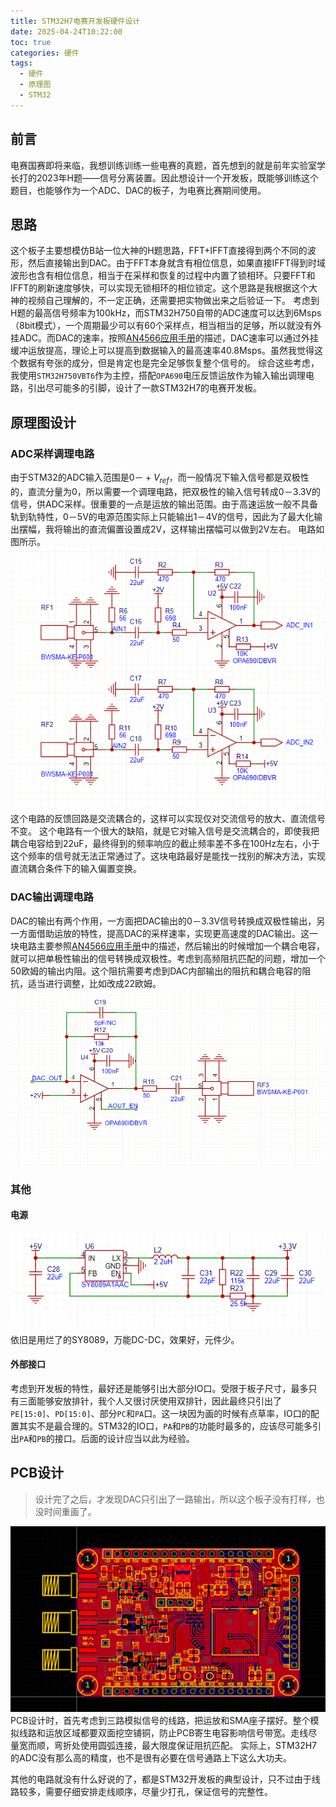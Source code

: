 ```yaml
---
title: STM32H7电赛开发板硬件设计
date: 2025-04-24T10:22:00
toc: true
categories: 硬件
tags:
  - 硬件
  - 原理图
  - STM32
---
```

## 前言
电赛国赛即将来临，我想训练训练一些电赛的真题，首先想到的就是前年实验室学长打的2023年H题——信号分离装置。因此想设计一个开发板，既能够训练这个题目，也能够作为一个ADC、DAC的板子，为电赛比赛期间使用。
<!-- more -->
## 思路
这个板子主要想模仿B站一位大神的H题思路，FFT+IFFT直接得到两个不同的波形，然后直接输出到DAC。由于FFT本身就含有相位信息，如果直接IFFT得到时域波形也含有相位信息，相当于在采样和恢复的过程中内置了锁相环。只要FFT和IFFT的刷新速度够快，可以实现无锁相环的相位锁定。这个思路是我根据这个大神的视频自己理解的，不一定正确，还需要把实物做出来之后验证一下。
考虑到H题的最高信号频率为100kHz，而STM32H750自带的ADC速度可以达到6Msps（8bit模式），一个周期最少可以有60个采样点，相当相当的足够，所以就没有外挂ADC。而DAC的速率，按照[AN4566应用手册](https://www.st.com/resource/en/application_note/an4566-extending-the-dac-performance-of-stm32-microcontrollers-stmicroelectronics.pdf)的描述，DAC速率可以通过外挂缓冲运放提高，理论上可以提高到数据输入的最高速率40.8Msps。虽然我觉得这个数据有夸张的成分，但是肯定也是完全足够恢复整个信号的。
综合这些考虑，我使用`STM32H750VBT6`作为主控，搭配`OPA690`电压反馈运放作为输入输出调理电路，引出尽可能多的引脚，设计了一款STM32H7的电赛开发板。
## 原理图设计
### ADC采样调理电路
由于STM32的ADC输入范围是$0－+V_{ref}$，而一般情况下输入信号都是双极性的，直流分量为0，所以需要一个调理电路，把双极性的输入信号转成0－3.3V的信号，供ADC采样。很重要的一点是运放的输出范围。由于高速运放一般不具备轨到轨特性，0－5V的电源范围实际上只能输出1－4V的信号，因此为了最大化输出摆幅，我将输出的直流偏置设置成2V，这样输出摆幅可以做到2V左右。
电路如图所示。
![ADC采样调理电路](STM32H7电赛开发板硬件设计\image.png)
这个电路的反馈回路是交流耦合的，这样可以实现仅对交流信号的放大、直流信号不变。
这个电路有一个很大的缺陷，就是它对输入信号是交流耦合的，即使我把耦合电容给到22uF，最终得到的频率响应的截止频率差不多在100Hz左右，小于这个频率的信号就无法正常通过了。这块电路最好是能找一找别的解决方法，实现直流耦合条件下的输入偏置变换。
### DAC输出调理电路
DAC的输出有两个作用，一方面把DAC输出的0－3.3V信号转换成双极性输出，另一方面借助运放的特性，提高DAC的采样速率，实现更高速度的DAC输出。这一块电路主要参照[AN4566应用手册](https://www.st.com/resource/en/application_note/an4566-extending-the-dac-performance-of-stm32-microcontrollers-stmicroelectronics.pdf)中的描述，然后输出的时候增加一个耦合电容，就可以把单极性输出的信号转换成双极性。考虑到高频阻抗匹配的问题，增加一个50欧姆的输出内阻。这个阻抗需要考虑到DAC内部输出的阻抗和耦合电容的阻抗，适当进行调整，比如改成22欧姆。
![DAC输出调理电路](STM32H7电赛开发板硬件设计/image-1.png)

### 其他
#### 电源
![DC-DC电路](STM32H7电赛开发板硬件设计/image-3.png)
依旧是用烂了的SY8089，万能DC-DC，效果好，元件少。
#### 外部接口
考虑到开发板的特性，最好还是能够引出大部分IO口。受限于板子尺寸，最多只有三面能够安放排针，我个人又很讨厌使用双排针，因此最终只引出了`PE[15:0]`、`PD[15:0]`、部分`PC`和`PA`口。这一块因为画的时候有点草率，IO口的配置其实不是最合理的。STM32的IO口，`PA`和`PB`的功能时最多的，应该尽可能多引出`PA`和`PB`的接口。后面的设计应当以此为经验。
## PCB设计
> 设计完了之后，才发现DAC只引出了一路输出，所以这个板子没有打样，也没时间重画了。

![PCB图](STM32H7电赛开发板硬件设计/image-2.png)
PCB设计时，首先考虑到三路模拟信号的线路，把运放和SMA座子摆好。整个模拟线路和运放区域都要双面挖空铺铜，防止PCB寄生电容影响信号带宽。走线尽量宽而顺，弯折处使用圆弧连接，最大限度保证阻抗匹配。
实际上，STM32H7的ADC没有那么高的精度，也不是很有必要在信号通路上下这么大功夫。

其他的电路就没有什么好说的了，都是STM32开发板的典型设计，只不过由于线路较多，需要仔细安排走线顺序，尽量少打孔，保证信号的完整性。